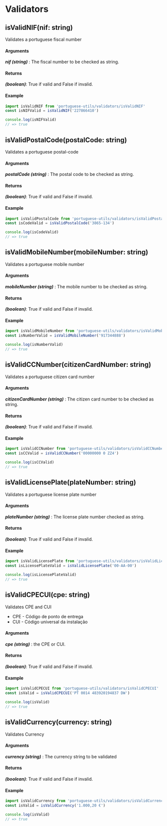 # Validators

## isValidNIF(nif: string)

Validates a portuguese fiscal number

#### Arguments

**_nif (string)_** : The fiscal number to be checked as string.

#### Returns

**_(boolean)_**: True if valid and False if invalid.

#### Example

```js
import isValidNIF from 'portuguese-utils/validators/isValidNIF'
const isNIFValid = isValidNIF('227866410')

console.log(isNIFValid)
// => true
```

## isValidPostalCode(postalCode: string)

Validates a portuguese postal-code

#### Arguments

**_postalCode (string)_** : The postal code to be checked as string.

#### Returns

**_(boolean)_**: True if valid and False if invalid.

#### Example

```js
import isValidPostalCode from 'portuguese-utils/validators/isValidPostalCode'
const isCodeValid = isValidPostalCode('3865-134')

console.log(isCodeValid)
// => true
```

## isValidMobileNumber(mobileNumber: string)

Validates a portuguese mobile number

#### Arguments

**_mobileNumber (string)_** : The mobile number to be checked as string.

#### Returns

**_(boolean)_**: True if valid and False if invalid.

#### Example

```js
import isValidMobileNumber from 'portuguese-utils/validators/isValidMobileNumber'
const isNumberValid = isValidMobileNumber('917344888')

console.log(isNumberValid)
// => true
```

## isValidCCNumber(citizenCardNumber: string)

Validates a portuguese citizen card number

#### Arguments

**_citizenCardNumber (string)_** : The citizen card number to be checked as string.

#### Returns

**_(boolean)_**: True if valid and False if invalid.

#### Example

```js
import isValidCCNumber from 'portuguese-utils/validators/isValidCCNumber'
const isCCValid = isValidCCNumber('00000000 0 ZZ4')

console.log(isCCValid)
// => true
```

## isValidLicensePlate(plateNumber: string)

Validates a portuguese license plate number

#### Arguments

**_plateNumber (string)_** : The license plate number checked as string.

#### Returns

**_(boolean)_**: True if valid and False if invalid.

#### Example

```js
import isValidLicensePlate from 'portuguese-utils/validators/isValidLicensePlate'
const isLicensePlateValid = isValidLicensePlate('00-AA-00')

console.log(isLicensePlateValid)
// => true
```

## isValidCPECUI(cpe: string)

Validates CPE and CUI

* CPE - Código de ponto de entrega
* CUI - Código universal da instalação

#### Arguments

**_cpe (string)_** : the CPE or CUI.

#### Returns

**_(boolean)_**: True if valid and False if invalid.

#### Example

```js
import isValidCPECUI from 'portuguese-utils/validators/isValidCPECUI'
const isValid = isValidCPECUI('PT 0014 483920194837 DW')

console.log(isValid)
// => true
```

## isValidCurrency(currency: string)

Validates Currency

#### Arguments

**_currency (string)_** : The currency string to be validated

#### Returns

**_(boolean)_**: True if valid and False if invalid.

#### Example

```js
import isValidCurrency from 'portuguese-utils/validators/isValidCurrency'
const isValid = isValidCurrency('1.000,20 €')

console.log(isValid)
// => true
```
